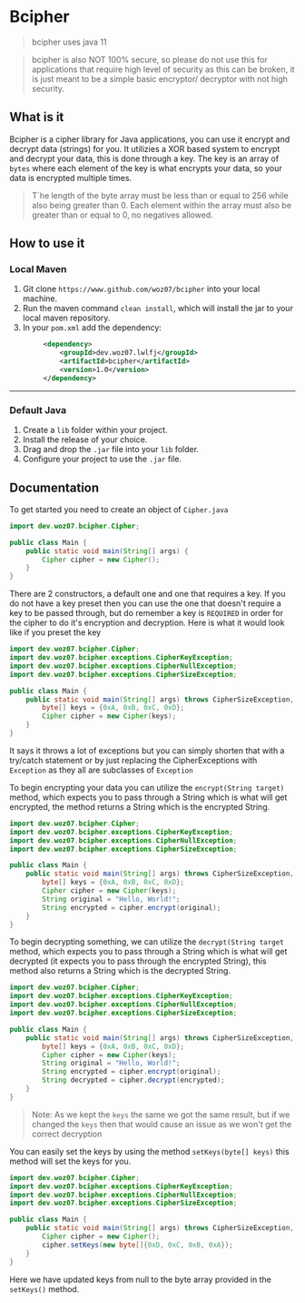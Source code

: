 # Bcipher

> bcipher uses java 11

 
> bcipher is also NOT 100% secure, so please do not use this for applications that require high level of security
> as this can be broken, it is just meant to be a simple basic encryptor/ decryptor with not high security.

## What is it
Bcipher is a cipher library for Java applications, you can use it encrypt and decrypt data (strings) for you.
It utilizies a XOR based system to encrypt and decrypt your data, this is done through a key. The key is an 
array of `bytes` where each element of the key is what encrypts your data, so your data is encrypted multiple times.

> T`he length of the byte array must be less than or equal to 256 while also being greater than 0.
> Each element within the array must also be greater than or equal to 0, no negatives allowed.

## How to use it
### Local Maven
1. Git clone `https://www.github.com/woz07/bcipher` into your local machine.
2. Run the maven command `clean install`, which will install the jar to your local maven repository.
3. In your `pom.xml` add the dependency:
   ```xml
        <dependency>
            <groupId>dev.woz07.lwlfj</groupId>
            <artifactId>bcipher</artifactId>
            <version>1.0</version>
        </dependency>
   ```

---

### Default Java
1. Create a `lib` folder within your project.
2. Install the release of your choice.
3. Drag and drop the `.jar` file into your `lib` folder.
4. Configure your project to use the `.jar` file.

## Documentation
To get started you need to create an object of `Cipher.java`
```java
import dev.woz07.bcipher.Cipher;

public class Main {
    public static void main(String[] args) {
        Cipher cipher = new Cipher();
    }
}
```
There are 2 constructors, a default one and one that requires a key. If you do not have a key preset then 
you can use the one that doesn't require a key to be passed through, but do remember a key is `REQUIRED` in 
order for the cipher to do it's encryption and decryption.
Here is what it would look like if you preset the key
```java
import dev.woz07.bcipher.Cipher;
import dev.woz07.bcipher.exceptions.CipherKeyException;
import dev.woz07.bcipher.exceptions.CipherNullException;
import dev.woz07.bcipher.exceptions.CipherSizeException;

public class Main {
    public static void main(String[] args) throws CipherSizeException, CipherNullException, CipherKeyException {
        byte[] keys = {0xA, 0xB, 0xC, 0xD};
        Cipher cipher = new Cipher(keys);
    }
}
```
It says it throws a lot of exceptions but you can simply shorten that with a try/catch statement or 
by just replacing the CipherExceptions with `Exception` as they all are subclasses of `Exception`

To begin encrypting your data you can utilize the `encrypt(String target)` method, which expects you to 
pass through a String which is what will get encrypted, the method returns a String which is the encrypted 
String.
```java
import dev.woz07.bcipher.Cipher;
import dev.woz07.bcipher.exceptions.CipherKeyException;
import dev.woz07.bcipher.exceptions.CipherNullException;
import dev.woz07.bcipher.exceptions.CipherSizeException;

public class Main {
    public static void main(String[] args) throws CipherSizeException, CipherNullException, CipherKeyException {
        byte[] keys = {0xA, 0xB, 0xC, 0xD};
        Cipher cipher = new Cipher(keys);
        String original = "Hello, World!";
        String encrypted = cipher.encrypt(original);
    }
}
```

To begin decrypting something, we can utilize the `decrypt(String target` method, which expects you to pass 
through a String which is what will get decrypted (it expects you to pass through the encrypted String), 
this method also returns a String which is the decrypted String.
```java
import dev.woz07.bcipher.Cipher;
import dev.woz07.bcipher.exceptions.CipherKeyException;
import dev.woz07.bcipher.exceptions.CipherNullException;
import dev.woz07.bcipher.exceptions.CipherSizeException;

public class Main {
    public static void main(String[] args) throws CipherSizeException, CipherNullException, CipherKeyException {
        byte[] keys = {0xA, 0xB, 0xC, 0xD};
        Cipher cipher = new Cipher(keys);
        String original = "Hello, World!";
        String encrypted = cipher.encrypt(original);
        String decrypted = cipher.decrypt(encrypted);
    }
}
```

> Note: As we kept the `keys` the same we got the same result, but if we changed the `keys` then that would
> cause an issue as we won't get the correct decryption

You can easily set the keys by using the method `setKeys(byte[] keys)` this method will set the keys for you.

```java
import dev.woz07.bcipher.Cipher;
import dev.woz07.bcipher.exceptions.CipherKeyException;
import dev.woz07.bcipher.exceptions.CipherNullException;
import dev.woz07.bcipher.exceptions.CipherSizeException;

public class Main {
    public static void main(String[] args) throws CipherSizeException, CipherNullException, CipherKeyException {
        Cipher cipher = new Cipher();
        cipher.setKeys(new byte[]{0xD, 0xC, 0xB, 0xA});
    }
}
```
Here we have updated keys from null to the byte array provided in the `setKeys()` method.
